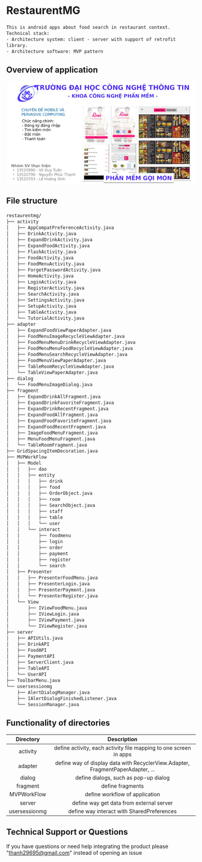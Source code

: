 # RestaurentMG
```text
This is android apps about food search in restaurant context.
Technical stack:
- Architecture system: client - server with support of retrofit library.
- Architecture software: MVP pattern
```

## Overview of application
![overview of application](callfood.png)

## File structure
```text
restaurentmg/
├── activity
│   ├── AppCompatPreferenceActivity.java
│   ├── DrinkActivity.java
│   ├── ExpandDrinkActivity.java
│   ├── ExpandFoodActivity.java
│   ├── FlashActivity.java
│   ├── FoodActivity.java
│   ├── FoodMenuActivity.java
│   ├── ForgetPasswordActivity.java
│   ├── HomeActivity.java
│   ├── LoginActivity.java
│   ├── RegisterActivity.java
│   ├── SearchActivity.java
│   ├── SettingsActivity.java
│   ├── SetupActivity.java
│   ├── TableActivity.java
│   └── TutorialActivity.java
├── adapter
│   ├── ExpandFoodViewPaperAdapter.java
│   ├── FoodMenuImageRecycleViewAdapter.java
│   ├── FoodMenuMenuDrinkRecycleViewAdapter.java
│   ├── FoodMenuMenuFoodRecycleViewAdapter.java
│   ├── FoodMenuSearchRecycleViewAdapter.java
│   ├── FoodMenuViewPaperAdapter.java
│   ├── TableRoomRecycleViewAdapter.java
│   └── TableViewPaperAdapter.java
├── dialog
│   └── FoodMenuImageDialog.java
├── fragment
│   ├── ExpandDrinkAllFragment.java
│   ├── ExpandDrinkFavoriteFragment.java
│   ├── ExpandDrinkRecentFragment.java
│   ├── ExpandFoodAllFragment.java
│   ├── ExpandFoodFavoriteFragment.java
│   ├── ExpandFoodRecentFragment.java
│   ├── ImageFoodMenuFragment.java
│   ├── MenuFoodMenuFragment.java
│   └── TableRoomFragment.java
├── GridSpacingItemDecoration.java
├── MVPWorkFlow
│   ├── Model
│   │   ├── dao
│   │   ├── entity
│   │   │   ├── drink
│   │   │   ├── food
│   │   │   ├── OrderObject.java
│   │   │   ├── room
│   │   │   ├── SearchObject.java
│   │   │   ├── staff
│   │   │   ├── table
│   │   │   └── user
│   │   └── interact
│   │       ├── foodmenu
│   │       ├── login
│   │       ├── order
│   │       ├── payment
│   │       ├── register
│   │       └── search
│   ├── Presenter
│   │   ├── PresenterFoodMenu.java
│   │   ├── PresenterLogin.java
│   │   ├── PresenterPayment.java
│   │   └── PresenterRegister.java
│   └── View
│       ├── IViewFoodMenu.java
│       ├── IViewLogin.java
│       ├── IViewPayment.java
│       └── IViewRegister.java
├── server
│   ├── APIUtils.java
│   ├── DrinkAPI
│   ├── FoodAPI
│   ├── PaymentAPI
│   ├── ServerClient.java
│   ├── TableAPI
│   └── UserAPI
├── ToolbarMenu.java
└── usersessionmg
    ├── AlertDialogManager.java
    ├── IAlertDialogFinishedListener.java
    └── SessionManager.java
```

## Functionality of directories
| Directory | Description |
| :---: | :---: |
| activity | define activity, each activity file mapping to one screen in apps |
| adapter | define way of display data with RecyclerView.Adapter, FragmentPaperAdapter, ...  |
| dialog|  define dialogs, such as pop-up dialog|
| fragment|  define fragments|
|MVPWorkFlow| define workflow of application  |
|server|  define way get data from external server|
|usersessionmg| define way interact with SharedPreferences  |
## Technical Support or Questions
If you have questions or need help integrating the product please "thanh29695@gmail.com" instead of opening an issue
